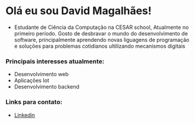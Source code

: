 # Olá eu sou David Magalhães!

- Estudante de Ciência da Computação na CESAR school, Atualmente no primeiro período.  Gosto de desbravar o mundo do desenvolvimento de software, principalmente aprendendo novas liguagens de programação e soluções para problemas cotidianos ultilizando mecanismos digitais

### Principais interesses atualmente:
- Desenvolvimento web
- Aplicações Iot
- Desenvolvimento backend


### Links para contato:

- [Linkedin](https://www.linkedin.com/in/davidmpo/)

